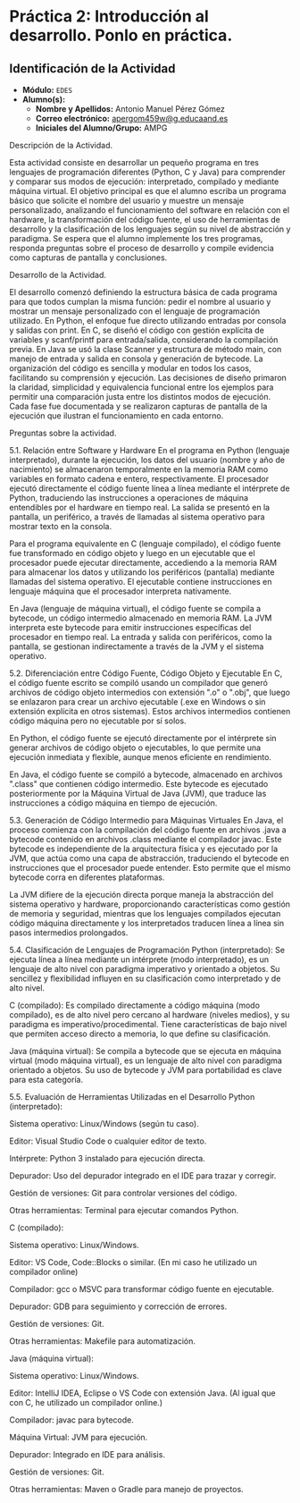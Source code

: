 # Práctica 2: Introducción al desarrollo. Ponlo en práctica.

## Identificación de la Actividad
- **Módulo:** `EDES`
- **Alumno(s):** 
  - **Nombre y Apellidos:** Antonio Manuel Pérez Gómez
  - **Correo electrónico:** apergom459w@g.educaand.es
  - **Iniciales del Alumno/Grupo:** AMPG



Descripción de la Actividad.

Esta actividad consiste en desarrollar un pequeño programa en tres lenguajes de programación diferentes (Python, C y Java) para comprender y comparar sus modos de ejecución: interpretado, compilado y mediante máquina virtual. El objetivo principal es que el alumno escriba un programa básico que solicite el nombre del usuario y muestre un mensaje personalizado, analizando el funcionamiento del software en relación con el hardware, la transformación del código fuente, el uso de herramientas de desarrollo y la clasificación de los lenguajes según su nivel de abstracción y paradigma. Se espera que el alumno implemente los tres programas, responda preguntas sobre el proceso de desarrollo y compile evidencia como capturas de pantalla y conclusiones.


Desarrollo de la Actividad.

El desarrollo comenzó definiendo la estructura básica de cada programa para que todos cumplan la misma función: pedir el nombre al usuario y mostrar un mensaje personalizado con el lenguaje de programación utilizado. En Python, el enfoque fue directo utilizando entradas por consola y salidas con print. En C, se diseñó el código con gestión explícita de variables y scanf/printf para entrada/salida, considerando la compilación previa. En Java se usó la clase Scanner y estructura de método main, con manejo de entrada y salida en consola y generación de bytecode. La organización del código es sencilla y modular en todos los casos, facilitando su comprensión y ejecución. Las decisiones de diseño primaron la claridad, simplicidad y equivalencia funcional entre los ejemplos para permitir una comparación justa entre los distintos modos de ejecución. Cada fase fue documentada y se realizaron capturas de pantalla de la ejecución que ilustran el funcionamiento en cada entorno.


Preguntas sobre la actividad.


5.1. Relación entre Software y Hardware
En el programa en Python (lenguaje interpretado), durante la ejecución, los datos del usuario (nombre y año de nacimiento) se almacenaron temporalmente en la memoria RAM como variables en formato cadena e entero, respectivamente. El procesador ejecutó directamente el código fuente línea a línea mediante el intérprete de Python, traduciendo las instrucciones a operaciones de máquina entendibles por el hardware en tiempo real. La salida se presentó en la pantalla, un periférico, a través de llamadas al sistema operativo para mostrar texto en la consola.

Para el programa equivalente en C (lenguaje compilado), el código fuente fue transformado en código objeto y luego en un ejecutable que el procesador puede ejecutar directamente, accediendo a la memoria RAM para almacenar los datos y utilizando los periféricos (pantalla) mediante llamadas del sistema operativo. El ejecutable contiene instrucciones en lenguaje máquina que el procesador interpreta nativamente.

En Java (lenguaje de máquina virtual), el código fuente se compila a bytecode, un código intermedio almacenado en memoria RAM. La JVM interpreta este bytecode para emitir instrucciones específicas del procesador en tiempo real. La entrada y salida con periféricos, como la pantalla, se gestionan indirectamente a través de la JVM y el sistema operativo.

5.2. Diferenciación entre Código Fuente, Código Objeto y Ejecutable
En C, el código fuente escrito se compiló usando un compilador que generó archivos de código objeto intermedios con extensión ".o" o ".obj", que luego se enlazaron para crear un archivo ejecutable (.exe en Windows o sin extensión explícita en otros sistemas). Estos archivos intermedios contienen código máquina pero no ejecutable por sí solos.

En Python, el código fuente se ejecutó directamente por el intérprete sin generar archivos de código objeto o ejecutables, lo que permite una ejecución inmediata y flexible, aunque menos eficiente en rendimiento.

En Java, el código fuente se compiló a bytecode, almacenado en archivos ".class" que contienen código intermedio. Este bytecode es ejecutado posteriormente por la Máquina Virtual de Java (JVM), que traduce las instrucciones a código máquina en tiempo de ejecución.

5.3. Generación de Código Intermedio para Máquinas Virtuales
En Java, el proceso comienza con la compilación del código fuente en archivos .java a bytecode contenido en archivos .class mediante el compilador javac. Este bytecode es independiente de la arquitectura física y es ejecutado por la JVM, que actúa como una capa de abstracción, traduciendo el bytecode en instrucciones que el procesador puede entender. Esto permite que el mismo bytecode corra en diferentes plataformas.

La JVM difiere de la ejecución directa porque maneja la abstracción del sistema operativo y hardware, proporcionando características como gestión de memoria y seguridad, mientras que los lenguajes compilados ejecutan código máquina directamente y los interpretados traducen línea a línea sin pasos intermedios prolongados.

5.4. Clasificación de Lenguajes de Programación
Python (interpretado): Se ejecuta línea a línea mediante un intérprete (modo interpretado), es un lenguaje de alto nivel con paradigma imperativo y orientado a objetos. Su sencillez y flexibilidad influyen en su clasificación como interpretado y de alto nivel.

C (compilado): Es compilado directamente a código máquina (modo compilado), es de alto nivel pero cercano al hardware (niveles medios), y su paradigma es imperativo/procedimental. Tiene características de bajo nivel que permiten acceso directo a memoria, lo que define su clasificación.

Java (máquina virtual): Se compila a bytecode que se ejecuta en máquina virtual (modo máquina virtual), es un lenguaje de alto nivel con paradigma orientado a objetos. Su uso de bytecode y JVM para portabilidad es clave para esta categoría.

5.5. Evaluación de Herramientas Utilizadas en el Desarrollo
Python (interpretado):

Sistema operativo: Linux/Windows (según tu caso).

Editor: Visual Studio Code o cualquier editor de texto.

Intérprete: Python 3 instalado para ejecución directa.

Depurador: Uso del depurador integrado en el IDE para trazar y corregir.

Gestión de versiones: Git para controlar versiones del código.

Otras herramientas: Terminal para ejecutar comandos Python.

C (compilado):

Sistema operativo: Linux/Windows.

Editor: VS Code, Code::Blocks o similar. (En mi caso he utilizado un compilador online)

Compilador: gcc o MSVC para transformar código fuente en ejecutable.

Depurador: GDB para seguimiento y corrección de errores.

Gestión de versiones: Git.

Otras herramientas: Makefile para automatización.

Java (máquina virtual):

Sistema operativo: Linux/Windows.

Editor: IntelliJ IDEA, Eclipse o VS Code con extensión Java. (Al igual que con C, he utilizado un compilador online.)

Compilador: javac para bytecode.

Máquina Virtual: JVM para ejecución.

Depurador: Integrado en IDE para análisis.

Gestión de versiones: Git.

Otras herramientas: Maven o Gradle para manejo de proyectos.